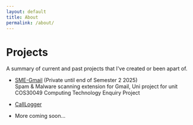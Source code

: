 ```yaml
---
layout: default
title: About
permalink: /about/
---
```

# Projects
A summary of current and past projects that I've created or been apart of.

- [SME-Gmail](https://github.com/jensen-lloyd/Spam-Malware-Extension)  (Private until end of Semester 2 2025)  
  Spam & Malware scanning extension for Gmail, Uni project for unit COS30049 Computing Technology Enquiry Project
  
- [CallLogger](https://github.com/jensen-lloyd/CallLogger)  
  
- More coming soon…
